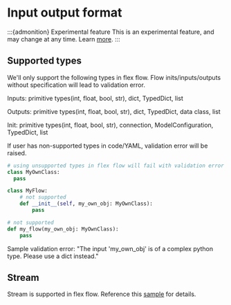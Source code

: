 # Input output format

:::{admonition} Experimental feature
This is an experimental feature, and may change at any time. Learn [more](../faq.md#stable-vs-experimental).
:::

## Supported types

We'll only support the following types in flex flow. Flow inits/inputs/outputs without specification will lead to validation error.

Inputs: primitive types(int, float, bool, str), dict, TypedDict, list

Outputs: primitive types(int, float, bool, str), dict, TypedDict, data class, list

Init: primitive types(int, float, bool, str), connection, ModelConfiguration, TypedDict, list

If user has non-supported types in code/YAML, validation error will be raised.

```python
# using unsupported types in flex flow will fail with validation error
class MyOwnClass:
  pass

class MyFlow:
    # not supported
    def __init__(self, my_own_obj: MyOwnClass):
        pass

# not supported
def my_flow(my_own_obj: MyOwnClass):
    pass
```

Sample validation error: "The input 'my_own_obj' is of a complex python type. Please use a dict instead."



## Stream

Stream is supported in flex flow.
Reference this [sample](https://microsoft.github.io/promptflow/tutorials/stream-flex-flow.html) for details.
